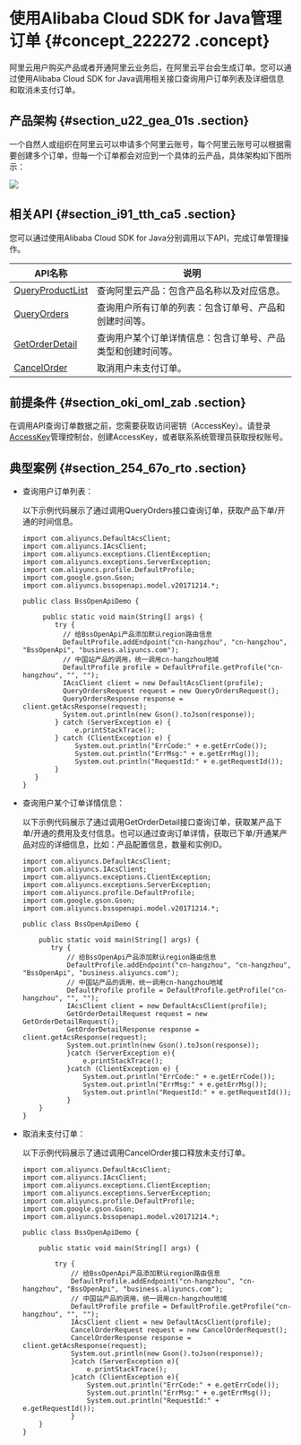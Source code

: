 # 使用Alibaba Cloud SDK for Java管理订单 {#concept_222272 .concept}

阿里云用户购买产品或者开通阿里云业务后，在阿里云平台会生成订单。您可以通过使用Alibaba Cloud SDK for Java调用相关接口查询用户订单列表及详细信息和取消未支付订单。

## 产品架构 {#section_u22_gea_01s .section}

一个自然人或组织在阿里云可以申请多个阿里云账号，每个阿里云账号可以根据需要创建多个订单，但每一个订单都会对应到一个具体的云产品，具体架构如下图所示：

![](http://static-aliyun-doc.oss-cn-hangzhou.aliyuncs.com/assets/img/189693/155729693546036_zh-CN.png)

## 相关API {#section_i91_tth_ca5 .section}

您可以通过使用Alibaba Cloud SDK for Java分别调用以下API，完成订单管理操作。

|API名称|说明|
|-----|--|
|[QueryProductList](https://help.aliyun.com/document_detail/95984.html?spm=a2c4g.11186623.6.553.54d26b94Fg6uAh)|查询阿里云产品：包含产品名称以及对应信息。|
|[QueryOrders](https://help.aliyun.com/document_detail/89079.html?spm=a2c4g.11174283.6.609.2b515467TptaeA)|查询用户所有订单的列表：包含订单号、产品和创建时间等。|
|[GetOrderDetail](https://help.aliyun.com/document_detail/89084.html?spm=a2c4g.11186623.6.610.7ec3254cePhErA)|查询用户某个订单详情信息：包含订单号、产品类型和创建时间等。|
|[CancelOrder](https://help.aliyun.com/document_detail/113020.html?spm=a2c4g.11186623.6.611.45d555a6iZ9FxO)|取消用户未支付订单。|

## 前提条件 {#section_oki_oml_zab .section}

在调用API查询订单数据之前，您需要获取访问密钥（AccessKey）。请登录[AccessKey](https://usercenter.console.aliyun.com/#/manage/ak)管理控制台，创建AccessKey，或者联系系统管理员获取授权账号。

## 典型案例 {#section_254_67o_rto .section}

-   查询用户订单列表：

    以下示例代码展示了通过调用QueryOrders接口查询订单，获取产品下单/开通的时间信息。

    ``` {#codeblock_ojq_cdw_cov}
    import com.aliyuncs.DefaultAcsClient;
    import com.aliyuncs.IAcsClient;
    import com.aliyuncs.exceptions.ClientException;
    import com.aliyuncs.exceptions.ServerException;
    import com.aliyuncs.profile.DefaultProfile;
    import com.google.gson.Gson;
    import com.aliyuncs.bssopenapi.model.v20171214.*;
    
    public class BssOpenApiDemo {
    
         public static void main(String[] args) {
            try {
              // 给BssOpenApi产品添加默认region路由信息
              DefaultProfile.addEndpoint("cn-hangzhou", "cn-hangzhou", "BssOpenApi", "business.aliyuncs.com");
              // 中国站产品的调用，统一调用cn-hangzhou地域
              DefaultProfile profile = DefaultProfile.getProfile("cn-hangzhou", "", "");
              IAcsClient client = new DefaultAcsClient(profile);
              QueryOrdersRequest request = new QueryOrdersRequest();
              QueryOrdersResponse response = client.getAcsResponse(request);
              System.out.println(new Gson().toJson(response));
            } catch (ServerException e) {
                 e.printStackTrace();
            } catch (ClientException e) {
                 System.out.println("ErrCode:" + e.getErrCode());
                 System.out.println("ErrMsg:" + e.getErrMsg());
                 System.out.println("RequestId:" + e.getRequestId());
            }
       }
    }
    ```

-   查询用户某个订单详情信息：

    以下示例代码展示了通过调用GetOrderDetail接口查询订单，获取某产品下单/开通的费用及支付信息。也可以通过查询订单详情，获取已下单/开通某产品对应的详细信息，比如：产品配置信息，数量和实例ID。

    ``` {#codeblock_hj3_x5v_hcr}
    import com.aliyuncs.DefaultAcsClient;
    import com.aliyuncs.IAcsClient;
    import com.aliyuncs.exceptions.ClientException;
    import com.aliyuncs.exceptions.ServerException;
    import com.aliyuncs.profile.DefaultProfile;
    import com.google.gson.Gson;
    import com.aliyuncs.bssopenapi.model.v20171214.*;
    
    public class BssOpenApiDemo {
    
        public static void main(String[] args) {
           try {
               // 给BssOpenApi产品添加默认region路由信息
               DefaultProfile.addEndpoint("cn-hangzhou", "cn-hangzhou", "BssOpenApi", "business.aliyuncs.com");
               // 中国站产品的调用，统一调用cn-hangzhou地域
               DefaultProfile profile = DefaultProfile.getProfile("cn-hangzhou", "", "");
               IAcsClient client = new DefaultAcsClient(profile);
               GetOrderDetailRequest request = new GetOrderDetailRequest();
               GetOrderDetailResponse response = client.getAcsResponse(request);
               System.out.println(new Gson().toJson(response));
               }catch (ServerException e){
                   e.printStackTrace();
               }catch (ClientException e) {
                   System.out.println("ErrCode:" + e.getErrCode());
                   System.out.println("ErrMsg:" + e.getErrMsg());
                   System.out.println("RequestId:" + e.getRequestId());
               }
        }
    }					
    ```

-   取消未支付订单：

    以下示例代码展示了通过调用CancelOrder接口释放未支付订单。

    ``` {#codeblock_aew_qv7_z70}
    import com.aliyuncs.DefaultAcsClient;
    import com.aliyuncs.IAcsClient;
    import com.aliyuncs.exceptions.ClientException;
    import com.aliyuncs.exceptions.ServerException;
    import com.aliyuncs.profile.DefaultProfile;
    import com.google.gson.Gson;
    import com.aliyuncs.bssopenapi.model.v20171214.*;
    
    public class BssOpenApiDemo {
    
        public static void main(String[] args) {
    
            try {
                // 给BssOpenApi产品添加默认region路由信息
                DefaultProfile.addEndpoint("cn-hangzhou", "cn-hangzhou", "BssOpenApi", "business.aliyuncs.com");
                // 中国站产品的调用，统一调用cn-hangzhou地域
                DefaultProfile profile = DefaultProfile.getProfile("cn-hangzhou", "", "");
                IAcsClient client = new DefaultAcsClient(profile);
                CancelOrderRequest request = new CancelOrderRequest();
                CancelOrderResponse response = client.getAcsResponse(request);
                System.out.println(new Gson().toJson(response));
                }catch (ServerException e){
                    e.printStackTrace();
                }catch (ClientException e){
                    System.out.println("ErrCode:" + e.getErrCode());
                    System.out.println("ErrMsg:" + e.getErrMsg());
                    System.out.println("RequestId:" + e.getRequestId());
                }
        }
    }
    ```


